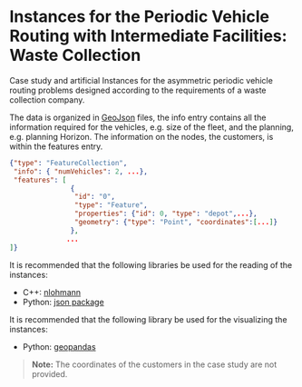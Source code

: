 # Instances for the Periodic Vehicle Routing with Intermediate Facilities: Waste Collection
Case study and artificial Instances for the asymmetric periodic vehicle routing problems designed according to the requirements of  a waste collection company.

The data is organized in [GeoJson](https://it.wikipedia.org/wiki/GeoJSON) files, the info entry contains all the information required for the 
vehicles, e.g. size of the fleet, and the planning, e.g.  planning Horizon. The information on the nodes, the customers, is within the features entry. 

```json
{"type": "FeatureCollection",
 "info": { "numVehicles": 2, ...},
 "features": [
               {
                "id": "0",
                "type": "Feature",
                "properties": {"id": 0, "type": "depot",...},
                "geometry": {"type": "Point", "coordinates":[...]}
               },
              ...
]}
```

It is recommended that the following libraries be used for the reading of the instances:
- C++: [nlohmann](https://github.com/nlohmann/json)
- Python: [json package](https://docs.python.org/3/library/json.html)

It is recommended that the following library be used for the visualizing the instances:
- Python: [geopandas](https://geopandas.org/en/stable/)

> **Note:**
> The coordinates of the customers in the case study are not provided.
